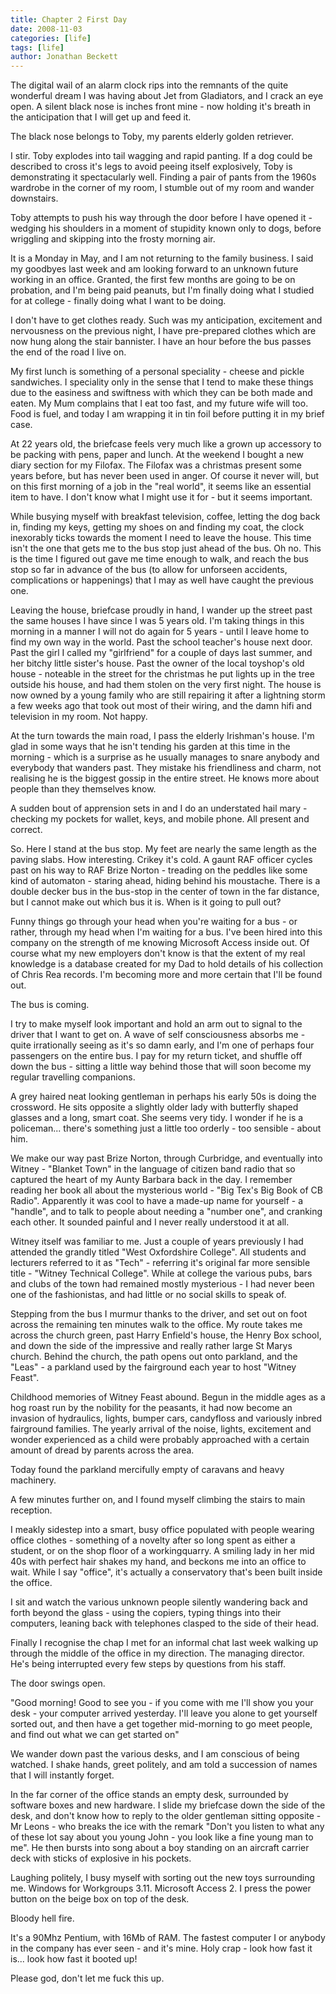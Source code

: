 ```yaml
---
title: Chapter 2 First Day
date: 2008-11-03
categories: [life]
tags: [life]
author: Jonathan Beckett
---
```


The digital wail of an alarm clock rips into the remnants of the quite wonderful dream I was having about Jet from Gladiators, and I crack an eye open. A silent black nose is inches front mine - now holding it's breath in the anticipation that I will get up and feed it.

The black nose belongs to Toby, my parents elderly golden retriever.

I stir. Toby explodes into tail wagging and rapid panting. If a dog could be described to cross it's legs to avoid peeing itself explosively, Toby is demonstrating it spectacularly well. Finding a pair of pants from the 1960s wardrobe in the corner of my room, I stumble out of my room and wander downstairs.

Toby attempts to push his way through the door before I have opened it - wedging his shoulders in a moment of stupidity known only to dogs, before wriggling and skipping into the frosty morning air.

It is a Monday in May, and I am not returning to the family business. I said my goodbyes last week and am looking forward to an unknown future working in an office. Granted, the first few months are going to be on probation, and I'm being paid peanuts, but I'm finally doing what I studied for at college - finally doing what I want to be doing.

I don't have to get clothes ready. Such was my anticipation, excitement and nervousness on the previous night, I have pre-prepared clothes which are now hung along the stair bannister. I have an hour before the bus passes the end of the road I live on.

My first lunch is something of a personal speciality - cheese and pickle sandwiches. I speciality only in the sense that I tend to make these things due to the easiness and swiftness with which they can be both made and eaten. My Mum complains that I eat too fast, and my future wife will too. Food is fuel, and today I am wrapping it in tin foil before putting it in my brief case.

At 22 years old, the briefcase feels very much like a grown up accessory to be packing with pens, paper and lunch. At the weekend I bought a new diary section for my Filofax. The Filofax was a christmas present some years before, but has never been used in anger. Of course it never will, but on this first morning of a job in the "real world", it seems like an essential item to have. I don't know what I might use it for - but it seems important.

While busying myself with breakfast television, coffee, letting the dog back in, finding my keys, getting my shoes on and finding my coat, the clock inexorably ticks towards the moment I need to leave the house. This time isn't the one that gets me to the bus stop just ahead of the bus. Oh no. This is the time I figured out gave me time enough to walk, and reach the bus stop so far in advance of the bus (to allow for unforseen accidents, complications or happenings) that I may as well have caught the previous one.

Leaving the house, briefcase proudly in hand, I wander up the street past the same houses I have since I was 5 years old. I'm taking things in this morning in a manner I will not do again for 5 years - until I leave home to find my own way in the world. Past the school teacher's house next door. Past the girl I called my "girlfriend" for a couple of days last summer, and her bitchy little sister's house. Past the owner of the local toyshop's old house - noteable in the street for the christmas he put lights up in the tree outside his house, and had them stolen on the very first night. The house is now owned by a young family who are still repairing it after a lightning storm a few weeks ago that took out most of their wiring, and the damn hifi and television in my room. Not happy.

At the turn towards the main road, I pass the elderly Irishman's house. I'm glad in some ways that he isn't tending his garden at this time in the morning - which is a surprise as he usually manages to snare anybody and everybody that wanders past. They mistake his friendliness and charm, not realising he is the biggest gossip in the entire street. He knows more about people than they themselves know.

A sudden bout of apprension sets in and I do an understated hail mary - checking my pockets for wallet, keys, and mobile phone. All present and correct.

So. Here I stand at the bus stop. My feet are nearly the same length as the paving slabs. How interesting. Crikey it's cold. A gaunt RAF officer cycles past on his way to RAF Brize Norton - treading on the peddles like some kind of automaton - staring ahead, hiding behind his moustache. There is a double decker bus in the bus-stop in the center of town in the far distance, but I cannot make out which bus it is. When is it going to pull out?

Funny things go through your head when you're waiting for a bus - or rather, through my head when I'm waiting for a bus. I've been hired into this company on the strength of me knowing Microsoft Access inside out. Of course what my new employers don't know is that the extent of my real knowledge is a database created for my Dad to hold details of his collection of Chris Rea records. I'm becoming more and more certain that I'll be found out.

The bus is coming.

I try to make myself look important and hold an arm out to signal to the driver that I want to get on. A wave of self consciousness absorbs me - quite irrationally seeing as it's so damn early, and I'm one of perhaps four passengers on the entire bus. I pay for my return ticket, and shuffle off down the bus - sitting a little way behind those that will soon become my regular travelling companions.

A grey haired neat looking gentleman in perhaps his early 50s is doing the crossword. He sits opposite a slightly older lady with butterfly shaped glasses and a long, smart coat. She seems very tidy. I wonder if he is a policeman... there's something just a little too orderly - too sensible - about him.

We make our way past Brize Norton, through Curbridge, and eventually into Witney - "Blanket Town" in the language of citizen band radio that so captured the heart of my Aunty Barbara back in the day. I remember reading her book all about the mysterious world - "Big Tex's Big Book of CB Radio". Apparently it was cool to have a made-up name for yourself - a "handle", and to talk to people about needing a "number one", and cranking each other. It sounded painful and I never really understood it at all.

Witney itself was familiar to me. Just a couple of years previously I had attended the grandly titled "West Oxfordshire College". All students and lecturers referred to it as "Tech" - referring it's original far more sensible title - "Witney Technical College". While at college the various pubs, bars and clubs of the town had remained mostly mysterious - I had never been one of the fashionistas, and had little or no social skills to speak of.

Stepping from the bus I murmur thanks to the driver, and set out on foot across the remaining ten minutes walk to the office. My route takes me across the church green, past Harry Enfield's house, the Henry Box school, and down the side of the impressive and really rather large St Marys church. Behind the church, the path opens out onto parkland, and the "Leas" - a parkland used by the fairground each year to host "Witney Feast".

Childhood memories of Witney Feast abound. Begun in the middle ages as a hog roast run by the nobility for the peasants, it had now become an invasion of hydraulics, lights, bumper cars, candyfloss and variously inbred fairground families. The yearly arrival of the noise, lights, excitement and wonder experienced as a child were probably approached with a certain amount of dread by parents across the area.

Today found the parkland mercifully empty of caravans and heavy machinery.

A few minutes further on, and I found myself climbing the stairs to main reception.

I meakly sidestep into a smart, busy office populated with people wearing office clothes - something of a novelty after so long spent as either a student, or on the shop floor of a workingquarry. A smiling lady in her mid 40s with perfect hair shakes my hand, and beckons me into an office to wait. While I say "office", it's actually a conservatory that's been built inside the office.

I sit and watch the various unknown people silently wandering back and forth beyond the glass - using the copiers, typing things into their computers, leaning back with telephones clasped to the side of their head.

Finally I recognise the chap I met for an informal chat last week walking up through the middle of the office in my direction. The managing director. He's being interrupted every few steps by questions from his staff.

The door swings open.

"Good morning! Good to see you - if you come with me I'll show you your desk - your computer arrived yesterday. I'll leave you alone to get yourself sorted out, and then have a get together mid-morning to go meet people, and find out what we can get started on"

We wander down past the various desks, and I am conscious of being watched. I shake hands, greet politely, and am told a succession of names that I will instantly forget.

In the far corner of the office stands an empty desk, surrounded by software boxes and new hardware. I slide my briefcase down the side of the desk, and don't know how to reply to the older gentleman sitting opposite - Mr Leons - who breaks the ice with the remark "Don't you listen to what any of these lot say about you young John - you look like a fine young man to me". He then bursts into song about a boy standing on an aircraft carrier deck with sticks of explosive in his pockets.

Laughing politely, I busy myself with sorting out the new toys surrounding me. Windows for Workgroups 3.11. Microsoft Access 2. I press the power button on the beige box on top of the desk.

Bloody hell fire.

It's a 90Mhz Pentium, with 16Mb of RAM. The fastest computer I or anybody in the company has ever seen - and it's mine. Holy crap - look how fast it is... look how fast it booted up!

Please god, don't let me fuck this up.